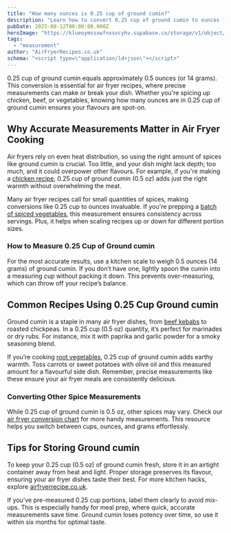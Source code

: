 ```yaml
---
title: "How many ounces is 0.25 cup of ground cumin?"
description: "Learn how to convert 0.25 cup of ground cumin to ounces for perfect air fryer recipes. Get accurate measurements every time!"
pubDate: 2025-08-12T00:00:00.000Z
heroImage: "https://klueoymssxwfnxsvcyhv.supabase.co/storage/v1/object/public/md/how-many-ounces-is-025-cup-ground-cumin-55abfffc.webp"
tags:
  - "measurement"
author: "AirFryerRecipes.co.uk"
schema: "<script type=\"application/ld+json\"></script>"
---
```


<p>0.25 cup of ground cumin equals approximately 0.5 ounces (or 14 grams). This conversion is essential for air fryer recipes, where precise measurements can make or break your dish. Whether you're spicing up chicken, beef, or vegetables, knowing how many ounces are in 0.25 cup of ground cumin ensures your flavours are spot-on.</p>  

<h2>Why Accurate Measurements Matter in Air Fryer Cooking</h2>  
<p>Air fryers rely on even heat distribution, so using the right amount of spices like ground cumin is crucial. Too little, and your dish might lack depth; too much, and it could overpower other flavours. For example, if you're making a <a href=https://www.airfryerrecipe.co.uk/recipe-category/chicken>chicken recipe</a>, 0.25 cup of ground cumin (0.5 oz) adds just the right warmth without overwhelming the meat.</p>  

<p>Many air fryer recipes call for small quantities of spices, making conversions like 0.25 cup to ounces invaluable. If you're prepping a <a href=https://www.airfryerrecipe.co.uk/recipes>batch of spiced vegetables</a>, this measurement ensures consistency across servings. Plus, it helps when scaling recipes up or down for different portion sizes.</p>  

<h3>How to Measure 0.25 Cup of Ground cumin</h3>  
<p>For the most accurate results, use a kitchen scale to weigh 0.5 ounces (14 grams) of ground cumin. If you don’t have one, lightly spoon the cumin into a measuring cup without packing it down. This prevents over-measuring, which can throw off your recipe’s balance.</p>  

<h2>Common Recipes Using 0.25 Cup Ground cumin</h2>  
<p>Ground cumin is a staple in many air fryer dishes, from <a href=https://www.airfryerrecipe.co.uk/recipe-category/beef>beef kebabs</a> to roasted chickpeas. In a 0.25 cup (0.5 oz) quantity, it’s perfect for marinades or dry rubs. For instance, mix it with paprika and garlic powder for a smoky seasoning blend.</p>  

<p>If you’re cooking <a href=https://www.airfryerrecipe.co.uk/recipe-category/vegetables>root vegetables</a>, 0.25 cup of ground cumin adds earthy warmth. Toss carrots or sweet potatoes with olive oil and this measured amount for a flavourful side dish. Remember, precise measurements like these ensure your air fryer meals are consistently delicious.</p>  

<h3>Converting Other Spice Measurements</h3>  
<p>While 0.25 cup of ground cumin is 0.5 oz, other spices may vary. Check our <a href=https://www.airfryerrecipe.co.uk/air-fryer-conversion-chart>air fryer conversion chart</a> for more handy measurements. This resource helps you switch between cups, ounces, and grams effortlessly.</p>  

<h2>Tips for Storing Ground cumin</h2>  
<p>To keep your 0.25 cup (0.5 oz) of ground cumin fresh, store it in an airtight container away from heat and light. Proper storage preserves its flavour, ensuring your air fryer dishes taste their best. For more kitchen hacks, explore <a href=https://www.airfryerrecipe.co.uk>airfryerrecipe.co.uk</a>.</p>  

<p>If you’ve pre-measured 0.25 cup portions, label them clearly to avoid mix-ups. This is especially handy for meal prep, where quick, accurate measurements save time. Ground cumin loses potency over time, so use it within six months for optimal taste.</p>